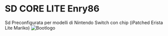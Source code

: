 # SD CORE LITE Enry86
Sd Preconfigurata per modelli di Nintendo Switch con chip (iPatched Erista Lite Mariko)
![Bootlogo](https://user-images.githubusercontent.com/81759180/113311821-fafff800-9309-11eb-8acf-d195ebc58677.jpg)
